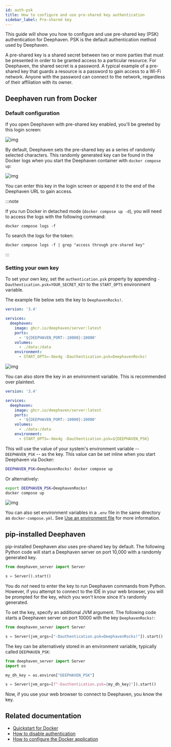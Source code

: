 ```yaml
---
id: auth-psk
title: How to configure and use pre-shared key authentication
sidebar_label: Pre-shared key
---
```


This guide will show you how to configure and use pre-shared key (PSK) authentication for Deephaven. PSK is the default authentication method used by Deephaven.

A pre-shared key is a shared secret between two or more parties that must be presented in order to be granted access to a particular resource. For Deephaven, the shared secret is a password. A typical example of a pre-shared key that guards a resource is a password to gain access to a Wi-Fi network. Anyone with the password can connect to the network, regardless of their affiliation with its owner.

## Deephaven run from Docker

### Default configuration

If you open Deephaven with pre-shared key enabled, you'll be greeted by this login screen:

![img](../../assets/tutorials/psk-loginscreen.png)

By default, Deephaven sets the pre-shared key as a series of randomly selected characters. This randomly generated key can be found in the Docker logs when you start the Deephaven container with `docker compose up`:

![img](../../assets/tutorials/default-psk.png)

You can enter this key in the login screen or append it to the end of the Deephaven URL to gain access.

:::note

If you run Docker in detached mode (`docker compose up -d`), you will need to access the logs with the following command:

`docker compose logs -f`

To search the logs for the token:

`docker compose logs -f | grep "access through pre-shared key"`

:::

### Setting your own key

To set your own key, set the `authentication.psk` property by appending `-Dauthentication.psk=YOUR_SECRET_KEY` to the `START_OPTS` environment variable.

The example file below sets the key to `DeephavenRocks!`.

```yaml
version: '3.4'

services:
  deephaven:
    image: ghcr.io/deephaven/server:latest
    ports:
      - '${DEEPHAVEN_PORT:-10000}:10000'
    volumes:
      - ./data:/data
    environment:
      - START_OPTS=-Xmx4g -Dauthentication.psk=DeephavenRocks!
```

![img](../../assets/how-to/custom-psk.png)

You can also store the key in an environment variable. This is recommended over plaintext.

```yaml
version: '3.4'

services:
  deephaven:
    image: ghcr.io/deephaven/server:latest
    ports:
      - '${DEEPHAVEN_PORT:-10000}:10000'
    volumes:
      - ./data:/data
    environment:
      - START_OPTS=-Xmx4g -Dauthentication.psk=${DEEPHAVEN_PSK}
```

This will use the value of your system's environment variable -- `DEEPHAVEN_PSK` -- as the key. This value can be set inline when you start Deephaven via Docker:

```bash
DEEPHAVEN_PSK=DeephavenRocks! docker compose up
```

Or alternatively:

```bash
export DEEPHAVEN_PSK=DeephavenRocks!
docker compose up
```

![img](../../assets/how-to/custom-psk.png)

You can also set environment variables in a `.env` file in the same directory as `docker-compose.yml`. See [Use an environment file](https://docs.docker.com/compose/environment-variables/env-file/) for more information.

## pip-installed Deephaven

pip-installed Deephaven also uses pre-shared key by default. The following Python code will start a Deephaven server on port 10,000 with a randomly generated key.

```python skip-test
from deephaven_server import Server

s = Server().start()
```

You do _not_ need to enter the key to run Deephaven commands from Python. However, if you attempt to connect to the IDE in your web browser, you will be prompted for the key, which you won't know since it's randomly generated.

To set the key, specify an additional JVM argument. The following code starts a Deephaven server on port 10000 with the key `DeephavenRocks!`:

```python skip-test
from deephaven_server import Server

s = Server(jvm_args=["-Dauthentication.psk=DeephavenRocks!"]).start()
```

The key can be alternatively stored in an environment variable, typically called `DEEPHAVEN_PSK`:

```python skip-test
from deephaven_server import Server
import os

my_dh_key = os.environ["DEEPHAVEN_PSK"]

s = Server(jvm_args=[f"-Dauthentication.psk={my_dh_key}"]).start()
```

Now, if you use your web browser to connect to Deephaven, you know the key.

## Related documentation

- [Quickstart for Docker](../../tutorials/docker-install.md)
- [How to disable authentication](./auth-anon.md)
- [How to configure the Docker application](../configuration/docker-application.md)
